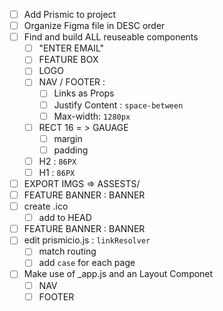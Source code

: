 * [ ] Add Prismic to project
* [ ] Organize Figma file in DESC order
* [ ] Find and build ALL reuseable components
    * [ ] "ENTER EMAIL"
    * [ ] FEATURE BOX
    * [ ] LOGO
    * [ ] NAV / FOOTER :
        * [ ] Links as Props
        * [ ] Justify Content : `space-between`
        * [ ] Max-width: `1280px`
    * [ ] RECT 16  = > GAUAGE 
        * [ ] margin
        * [ ] padding
    * [ ] H2 : `86PX`
    * [ ] H1 : `86PX`
* [ ] EXPORT IMGS => ASSESTS/
* [ ] FEATURE BANNER : BANNER 
* [ ] create .ico 
    * [ ] add to HEAD
* [ ] FEATURE BANNER : BANNER
* [ ] edit prismicio.js : `linkResolver` 
    * [ ] match routing
    * [ ] add `case` for each page 
* [ ] Make use of _app.js and an Layout Componet
    * [ ] NAV
    * [ ] FOOTER
